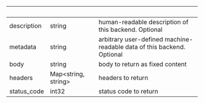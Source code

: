 <!-- Code generated for API Clients. DO NOT EDIT. -->

| &nbsp;      | &nbsp;                    | &nbsp;                                                                 |
| ----------- | ------------------------- | ---------------------------------------------------------------------- |
| description | string                    | human-readable description of this backend. Optional                   |
| metadata    | string                    | arbitrary user-defined machine-readable data of this backend. Optional |
| body        | string                    | body to return as fixed content                                        |
| headers     | Map&lt;string, string&gt; | headers to return                                                      |
| status_code | int32                     | status code to return                                                  |
